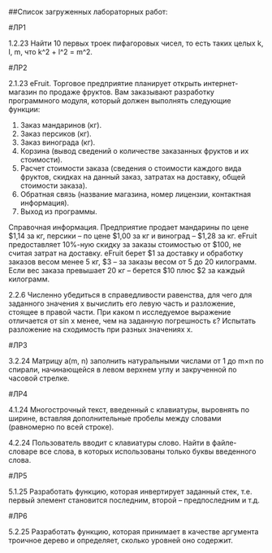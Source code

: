 ##Список загруженных лабораторных работ:

#ЛР1

1.2.23
Найти 10 первых троек пифагоровых чисел, то есть таких целых k, l,
m, что k^2 + l^2 = m^2.

#ЛР2

2.1.23
eFruit. Торговое предприятие планирует открыть интернет-магазин
по продаже фруктов. Вам заказывают разработку программного
модуля, который должен выполнять следующие функции:
  1. Заказ мандаринов (кг).
  2. Заказ персиков (кг).
  3. Заказ винограда (кг).
  4. Корзина (вывод сведений о количестве заказанных фруктов и
     их стоимости).
  5. Расчет стоимости заказа (сведения о стоимости каждого вида
      фруктов, скидках на данный заказ, затратах на доставку, общей
      стоимости заказа).
  6. Обратная связь (название магазина, номер лицензии,
    контактная информация).
  7. Выход из программы.

Справочная информация. Предприятие продает мандарины по
цене $1,14 за кг, персики – по цене $1,00 за кг и виноград – $1,28 за
кг. eFruit предоставляет 10%-ную скидку за заказы стоимостью от
$100, не считая затрат на доставку. eFruit берет $1 за доставку и
обработку заказов весом менее 5 кг, $3 – за заказы весом от 5 до 20
килограмм. Если вес заказа превышает 20 кг – берется $10 плюс $2
за каждый килограмм.

2.2.6
Численно убедиться в справедливости равенства, для чего для
заданного значения х вычислить его левую часть и разложение,
стоящее в правой части. При каком n исследуемое выражение
отличается от sin x менее, чем на заданную погрешность ε?
Испытать разложение на сходимость при разных значениях х.

#ЛР3

3.2.24
Матрицу a(m, n) заполнить натуральными числами от 1 до
m×n по спирали, начинающейся в левом верхнем углу и закрученной
по часовой стрелке.

#ЛР4

4.1.24
Многострочный текст, введенный с клавиатуры, выровнять по
ширине, вставляя дополнительные пробелы между словами
(равномерно по всей строке).

4.2.24
Пользователь вводит с клавиатуры слово. Найти в файле-словаре
все слова, в которых использованы только буквы введенного слова.

#ЛР5

5.1.25
Разработать функцию, которая инвертирует заданный стек, т.е.
первый элемент становится последним, второй – предпоследним и
т.д.

#ЛР6

5.2.25
Разработать функцию, которая принимает в качестве аргумента 
троичное дерево и определяет, сколько уровней оно содержит.
